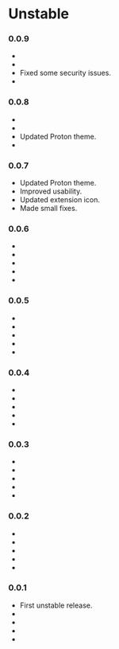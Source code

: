 # Unstable

### 0.0.9

- 
- 
- Fixed some security issues.
- 

### 0.0.8

- 
- 
- Updated Proton theme.
- 

### 0.0.7

- Updated Proton theme.
- Improved usability.
- Updated extension icon.
- Made small fixes.

### 0.0.6

- 
- 
- 
- 
- 

### 0.0.5

- 
- 
- 
- 
- 

### 0.0.4

- 
- 
- 
- 
- 

### 0.0.3

- 
- 
- 
- 
- 

### 0.0.2

- 
- 
- 
- 
- 

### 0.0.1

- First unstable release.
- 
- 
- 
- 
